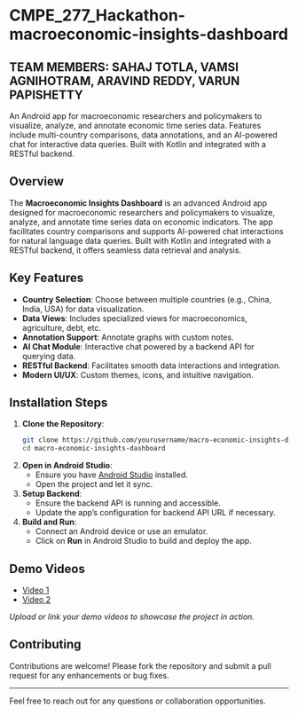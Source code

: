 # CMPE_277_Hackathon-macroeconomic-insights-dashboard

## TEAM MEMBERS: SAHAJ TOTLA, VAMSI AGNIHOTRAM, ARAVIND REDDY, VARUN PAPISHETTY

An Android app for macroeconomic researchers and policymakers to visualize, analyze, and annotate economic time series data. Features include multi-country comparisons, data annotations, and an AI-powered chat for interactive data queries. Built with Kotlin and integrated with a RESTful backend.


## Overview
The **Macroeconomic Insights Dashboard** is an advanced Android app designed for macroeconomic researchers and policymakers to visualize, analyze, and annotate time series data on economic indicators. The app facilitates country comparisons and supports AI-powered chat interactions for natural language data queries. Built with Kotlin and integrated with a RESTful backend, it offers seamless data retrieval and analysis.

## Key Features
- **Country Selection**: Choose between multiple countries (e.g., China, India, USA) for data visualization.
- **Data Views**: Includes specialized views for macroeconomics, agriculture, debt, etc.
- **Annotation Support**: Annotate graphs with custom notes.
- **AI Chat Module**: Interactive chat powered by a backend API for querying data.
- **RESTful Backend**: Facilitates smooth data interactions and integration.
- **Modern UI/UX**: Custom themes, icons, and intuitive navigation.

## Installation Steps
1. **Clone the Repository**:
   ```bash
   git clone https://github.com/yourusername/macro-economic-insights-dashboard.git
   cd macro-economic-insights-dashboard
   ```
2. **Open in Android Studio**:
   - Ensure you have [Android Studio](https://developer.android.com/studio) installed.
   - Open the project and let it sync.
3. **Setup Backend**:
   - Ensure the backend API is running and accessible.
   - Update the app’s configuration for backend API URL if necessary.
4. **Build and Run**:
   - Connect an Android device or use an emulator.
   - Click on **Run** in Android Studio to build and deploy the app.

## Demo Videos
- [Video 1](https://drive.google.com/file/d/1FZFQL0XXFpGTARK8sGlHoC_1zimltASN/view?usp=sharing)
- [Video 2](https://drive.google.com/file/d/1kmjEqv4hD7Rjz0qwVF9tqMpE_7_5c8bp/view?usp=sharing)

*Upload or link your demo videos to showcase the project in action.*

## Contributing
Contributions are welcome! Please fork the repository and submit a pull request for any enhancements or bug fixes.


---
Feel free to reach out for any questions or collaboration opportunities.
